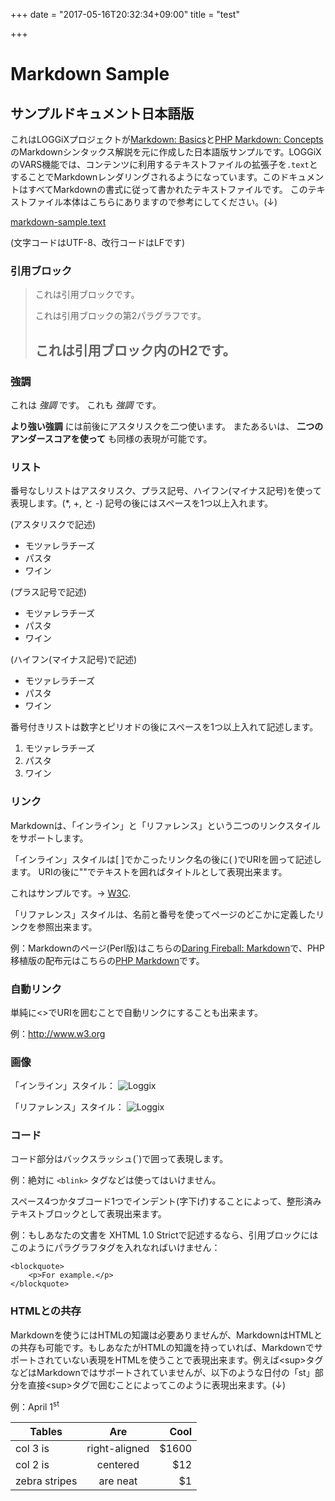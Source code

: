 +++
date = "2017-05-16T20:32:34+09:00"
title = "test"

+++

Markdown Sample
=======================


サンプルドキュメント日本語版
-----------------------

これはLOGGiXプロジェクトが[Markdown: Basics][2]と[PHP Markdown: Concepts][4]のMarkdownシンタックス解説を元に作成した日本語版サンプルです。LOGGiXのVARS機能では、コンテンツに利用するテキストファイルの拡張子を`.text`とすることでMarkdownレンダリングされるようになっています。このドキュメントはすべてMarkdownの書式に従って書かれたテキストファイルです。 このテキストファイル本体はこちらにありますので参考にしてください。(↓)

[markdown-sample.text](./data/markdown-sample.text)

(文字コードはUTF-8、改行コードはLFです)


### 引用ブロック ###

> これは引用ブロックです。
>
> これは引用ブロックの第2パラグラフです。
>
> ## これは引用ブロック内のH2です。

### 強調 ###

これは *強調* です。
これも _強調_ です。

 **より強い強調** には前後にアスタリスクを二つ使います。
またあるいは、 __二つのアンダースコアを使って__ も同様の表現が可能です。

### リスト ###

番号なしリストはアスタリスク、プラス記号、ハイフン(マイナス記号)を使って表現します。(*, +, と -)
記号の後にはスペースを1つ以上入れます。

(アスタリスクで記述)

*   モツァレラチーズ
*   パスタ
*   ワイン

(プラス記号で記述)

+   モツァレラチーズ
+   パスタ
+   ワイン

(ハイフン(マイナス記号)で記述)

-   モツァレラチーズ
-   パスタ
-   ワイン

番号付きリストは数字とピリオドの後にスペースを1つ以上入れて記述します。

1.   モツァレラチーズ
2.   パスタ
3.   ワイン

### リンク ###

Markdownは、「インライン」と「リファレンス」という二つのリンクスタイルをサポートします。

「インライン」スタイルは[ ]でかこったリンク名の後に( )でURIを囲って記述します。
URIの後に""でテキストを囲ればタイトルとして表現出来ます。

これはサンプルです。→ [W3C](http://www.w3.org/ "W3Cのトップページ").

「リファレンス」スタイルは、名前と番号を使ってページのどこかに定義したリンクを参照出来ます。

例：Markdownのページ(Perl版)はこちらの[Daring Fireball: Markdown][1]で、PHP移植版の配布元はこちらの[PHP Markdown][3]です。


[1]: http://daringfireball.net/projects/markdown/  "Daring Fireball: Markdown"
[2]: http://daringfireball.net/projects/markdown/basics "Markdown: Basics"
[3]: http://www.michelf.com/projects/php-markdown/  "PHP Markdown"
[4]: http://www.michelf.com/projects/php-markdown/concepts/  "PHP Markdown: Concepts"

### 自動リンク ###

単純に&lt;&gt;でURIを囲むことで自動リンクにすることも出来ます。

例：<http://www.w3.org>

### 画像 ###

「インライン」スタイル：
![Loggix](../../testimage/profile_suda.jpg "Loggix")

「リファレンス」スタイル：
![Loggix][loggix_icon]

[loggix_icon]: ../../testimage/profile_suda.jpg "Loggix"

### コード ###

コード部分はバックスラッシュ(`)で囲って表現します。

例：絶対に `<blink>` タグなどは使ってはいけません。

スペース4つかタブコード1つでインデント(字下げ)することによって、整形済みテキストブロックとして表現出来ます。

例：もしあなたの文書を XHTML 1.0 Strictで記述するなら、引用ブロックには
このようにパラグラフタグを入れなればいけません：

    <blockquote>
        <p>For example.</p>
    </blockquote>

### HTMLとの共存 ###

Markdownを使うにはHTMLの知識は必要ありませんが、MarkdownはHTMLとの共存も可能です。もしあなたがHTMLの知識を持っていれば、Markdownでサポートされていない表現をHTMLを使うことで表現出来ます。例えば&lt;sup&gt;タグなどはMarkdownではサポートされていませんが、以下のような日付の「st」部分を直接&lt;sup&gt;タグで囲むことによってこのように表現出来ます。(↓)

例：April 1<sup>st</sup>

| Tables        | Are           | Cool  |
| ------------- |:-------------:| -----:|
| col 3 is      | right-aligned | $1600 |
| col 2 is      | centered      |   $12 |
| zebra stripes | are neat      |    $1 |
